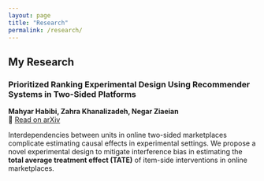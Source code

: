 ```yaml
---
layout: page
title: "Research"
permalink: /research/
---
```


## My Research

### **Prioritized Ranking Experimental Design Using Recommender Systems in Two-Sided Platforms**
**Mahyar Habibi, Zahra Khanalizadeh, Negar Ziaeian**  
📄 [Read on arXiv](https://www.arxiv.org/abs/2502.09806)  

Interdependencies between units in online two-sided marketplaces complicate estimating causal effects in experimental settings. We propose a novel experimental design to mitigate interference bias in estimating the **total average treatment effect (TATE)** of item-side interventions in online marketplaces.
